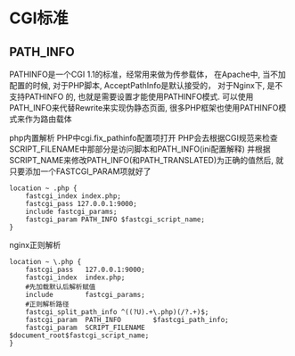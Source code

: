 # CGI标准

## PATH_INFO

PATHINFO是一个CGI 1.1的标准，经常用来做为传参载体，
在Apache中, 当不加配置的时候, 对于PHP脚本, AcceptPathInfo是默认接受的，
对于Nginx下, 是不支持PATHINFO 的, 也就是需要设置才能使用PATHINFO模式.
可以使用PATH_INFO来代替Rewrite来实现伪静态页面, 很多PHP框架也使用PATHINFO模式来作为路由载体

php内置解析
PHP中cgi.fix_pathinfo配置项打开
PHP会去根据CGI规范来检查SCRIPT_FILENAME中那部分是访问脚本和PATH_INFO(ini配置解释)
并根据SCRIPT_NAME来修改PATH_INFO(和PATH_TRANSLATED)为正确的值然后, 就只要添加一个FASTCGI_PARAM项就好了
```
location ~ .php {
    fastcgi_index index.php;
    fastcgi_pass 127.0.0.1:9000;
    include fastcgi_params;
    fastcgi_param PATH_INFO $fastcgi_script_name;
}
```

nginx正则解析

```
location ~ \.php {
    fastcgi_pass   127.0.0.1:9000;
    fastcgi_index  index.php;
    #先加载默认后解析赋值
    include        fastcgi_params;
    #正则解析路径
    fastcgi_split_path_info ^((?U).+\.php)(/?.+)$;
    fastcgi_param  PATH_INFO        $fastcgi_path_info;
    fastcgi_param  SCRIPT_FILENAME  $document_root$fastcgi_script_name;
}
```
